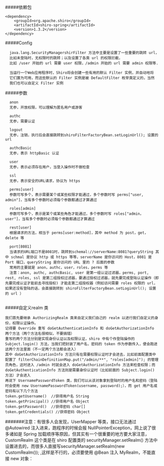 #####依赖包
```
<dependency>
	<groupId>org.apache.shiro</groupId>
	<artifactId>shiro-spring</artifactId>
	<version>1.3.2</version>
</dependency>
```
#####Config
```config中 SecurityManager 类导入的应该是 import org.apache.shiro.mgt.SecurityManager;但是，如果是复制代码过来的话，会默认导入
  java.lang.SecurityManagershirFilter 方法中主要是设置了一些重要的跳转 url，
  比如未登陆时，无权限时的跳转；以及设置了各类 url 的权限拦截，
  比如 /user 开始的 url 需要 user 权限，/admin 开始的 url 需要 admin 权限等.
  
  当运行一个Web应用程序时，Shiro将会创建一些有用的默认 Filter 实例，并自动地将
  它们置为可用，而这些默认的 Filter 实例是被 DefaultFilter 枚举类定义的，当然
  我们也可以自定义 Filter 实例
  ```
#####参数
````
  anon
  无参，开放权限，可以理解为匿名用户或游客
  
  authc
  无参，需要认证
  
  logout
  无参，注销，执行后会直接跳转到shiroFilterFactoryBean.setLoginUrl(); 设置的 url
  
  authcBasic
  无参，表示 httpBasic 认证
  
  user
  无参，表示必须存在用户，当登入操作时不做检查
  
  ssl
  无参，表示安全的URL请求，协议为 https
  
  perms[user]
  参数可写多个，表示需要某个或某些权限才能通过，多个参数时写 perms["user, admin"]，当有多个参数时必须每个参数都通过才算通过
  
  roles[admin]
  参数可写多个，表示是某个或某些角色才能通过，多个参数时写 roles["admin，user"]，当有多个参数时必须每个参数都通过才算通过
  
  rest[user]
  根据请求的方法，相当于 perms[user:method]，其中 method 为 post，get，delete 等
  
  port[8081]
  当请求的URL端口不是8081时，跳转到schemal://serverName:8081?queryString 其中 schmal 是协议 http 或 https 等等，serverName 是你访问的 Host，8081 是 Port 端口，queryString 是你访问的 URL 里的 ? 后面的参数
  常用的主要就是 anon，authc，user，roles，perms 等
  注意：anon, authc, authcBasic, user 是第一组认证过滤器，perms, port, rest, roles, ssl 是第二组授权过滤器，要通过授权过滤器，就先要完成登陆认证操作（即先要完成认证才能前去寻找授权) 才能走第二组授权器（例如访问需要 roles 权限的 url，如果还没有登陆的话，会直接跳转到 shiroFilterFactoryBean.setLoginUrl(); 设置的 url ）
  
  ````
#####自定义realm 类
````
我们首先要继承 AuthorizingRealm 类来自定义我们自己的 realm 以进行我们自定义的身份，权限认证操作。
记得要 Override 重写 doGetAuthenticationInfo 和 doGetAuthorizationInfo 两个方法（两个方法名很相似，不要搞错）
重写的两个方法分别是实现身份认证以及权限认证，shiro 中有个作登陆操作的 Subject.login() 方法，当我们把封装了用户名，密码的 token 作为参数传入，便会跑进这两个方法里面（不一定两个方法都会进入）
其中 doGetAuthorizationInfo 方法只有在需要权限认证时才会进去，比如前面配置类中配置了 filterChainDefinitionMap.put("/admin/**", "roles[admin]"); 的管理员角色，这时进入 /admin 时就会进入 doGetAuthorizationInfo 方法来检查权限；而 doGetAuthenticationInfo 方法则是需要身份认证时（比如前面的 Subject.login() 方法）才会进入
再说下 UsernamePasswordToken 类，我们可以从该对象拿到登陆时的用户名和密码（登陆时会使用 new UsernamePasswordToken(username, password);），而 get 用户名或密码有以下几个方法
token.getUsername()  //获得用户名 String
token.getPrincipal() //获得用户名 Object 
token.getPassword()  //获得密码 char[]
token.getCredentials() //获得密码 Object

````
#######注意：有很多人会发现，UserMapper 等类，接口无法通过 @Autowired 注入进来，跑程序的时候会报 NullPointerException，网上说了很多诸如是 Spring 加载顺序等原因，但其实有一个很重要的地方要大家注意，CustomRealm 这个类是在 shiro 配置类的 securityManager.setRealm() 方法中设置进去的，而很多人直接写securityManager.setRealm(new CustomRealm()); ,这样是不行的，必须要使用 @Bean 注入 MyRealm，不能直接 new 对象：
       
    
  
  